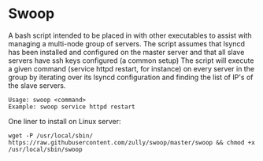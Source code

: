 # Swoop
A bash script intended to be placed in with other executables to assist with managing a multi-node group of servers.  The script assumes that lsyncd has been installed and configured on the master server and that all slave servers have ssh keys configured (a common setup)  The script will execute a given command (service httpd restart, for instance) on every server in the group by iterating over its lsyncd configuration and finding the list of IP's of the slave servers.

```
Usage: swoop <command>
Example: swoop service httpd restart
```

One liner to install on Linux server:
```
wget -P /usr/local/sbin/ https://raw.githubusercontent.com/zully/swoop/master/swoop && chmod +x /usr/local/sbin/swoop
```

